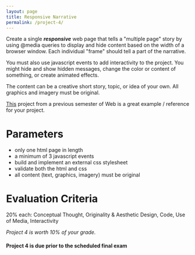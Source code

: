 ```yaml
---
layout: page
title: Responsive Narrative
permalink: /project-4/
---
```


Create a single ***responsive*** web page that tells a "multiple page" story by using @media queries to display and hide content based on the width of a browser window. Each individual "frame" should tell a part of the narrative. 
<!-- The background image should cycle through a stop motion or flipbook style animation.  -->

You must also use javascript events to add interactivity to the project. You might hide and show hidden messages, change the color or content of something, or create animated effects.

The content can be a creative short story, topic, or idea of your own. All graphics and imagery must be original.

[This](http://creative.colorado.edu/~aljo7103/web/responsive-story.html) project from a previous semester of Web is a great example / reference for your project.


# Parameters
+ only one html page in length
+ a minimum of 3 javascript events
+ build and implement an external css stylesheet
+ validate both the html and css
+ all content (text, graphics, imagery) must be original

# Evaluation Criteria
20% each: Conceptual Thought, Originality & Aesthetic Design, Code, Use of Media, Interactivity

*Project 4 is worth 10% of your grade.*

####  **Project 4 is due prior to the scheduled final exam**
